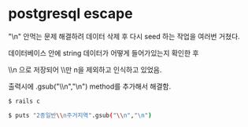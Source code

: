 # postgresql escape



"\n" 안먹는 문제 해결하려 데이터 삭제 후 다시 seed 하는 작업을 여러번 거쳤다.

 데이터베이스 안에 string 데이터가 어떻게 들어가있는지 확인한 후 

\\\n 으로 저장되어 \\\만 n을 제외하고 인식하고 있었음.



출력시에 .gsub("\\\n","\n") method를 추가해서 해결함.



```bash
$ rails c

$ puts "2종일반\\n주거지역".gsub("\\n","\n")
```

